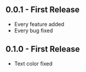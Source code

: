 ## 0.0.1 - First Release
* Every feature added
* Every bug fixed

## 0.1.0 - First Release
* Text color fixed
